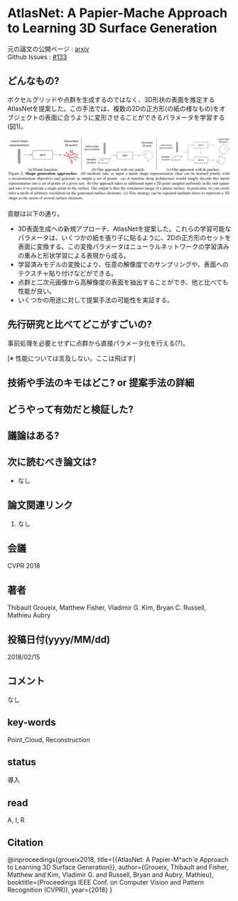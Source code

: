 # AtlasNet: A Papier-Mache Approach to Learning 3D Surface Generation

元の論文の公開ページ : [arxiv](https://arxiv.org/abs/1802.05384)  
Github Issues : [#133](https://github.com/Obarads/obarads.github.io/issues/133)

## どんなもの?
ボクセルグリッドや点群を生成するのではなく、3D形状の表面を推定するAtlasNetを提案した。この手法では、複数の2Dの正方形(の紙の様なもの)をオブジェクトの表面に合うように変形させることができるパラメータを学習する(図1)。

![fig1](img/AAPAtL3SG/fig1.png)

貢献は以下の通り。
- 3D表面生成への新規アプローチ、AtlasNetを提案した。これらの学習可能なパラメータは、いくつかの紙を張り子に貼るように、2Dの正方形のセットを表面に変換する。この変換パラメータはニューラルネットワークの学習済みの重みと形状学習による表現から成る。
- 学習済みモデルの変換により、任意の解像度でのサンプリングや、表面へのテクスチャ貼り付けなどができる。
- 点群と二次元画像から高解像度の表面を抽出することができ、他と比べても性能が良い。
- いくつかの用途に対して提案手法の可能性を実証する。

## 先行研究と比べてどこがすごいの?
事前処理を必要とせずに点群から直接パラメータ化を行える(?)。

[※ 性能については言及しない。ここは飛ばす]

## 技術や手法のキモはどこ? or 提案手法の詳細

## どうやって有効だと検証した?

## 議論はある?

## 次に読むべき論文は?
- なし

## 論文関連リンク
1. なし

## 会議
CVPR 2018

## 著者
Thibault Groueix, Matthew Fisher, Vladimir G. Kim, Bryan C. Russell, Mathieu Aubry

## 投稿日付(yyyy/MM/dd)
2018/02/15

## コメント
なし

## key-words
Point_Cloud, Reconstruction

## status
導入

## read
A, I, R

## Citation
@inproceedings{groueix2018,
          title={{AtlasNet: A Papier-M\^ach\'e Approach to Learning 3D Surface Generation}},
          author={Groueix, Thibault and Fisher, Matthew and Kim, Vladimir G. and Russell, Bryan and Aubry, Mathieu},
          booktitle={Proceedings IEEE Conf. on Computer Vision and Pattern Recognition (CVPR)},
          year={2018}
        }